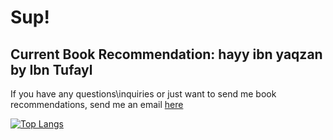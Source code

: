 # Sup!
## Current Book Recommendation: hayy ibn yaqzan by Ibn Tufayl 
If you have any questions\inquiries or just want to send me book recommendations, send me an email [here](mailto:ziadazmyahmed@gmail.com)

[![Top Langs](https://readme-stats-private-six.vercel.app/api/top-langs/?username=zelshahawy&size_weight=0.5&count_weight=0.5)](https://github.com/zelshahawy/readme-stats-private)

